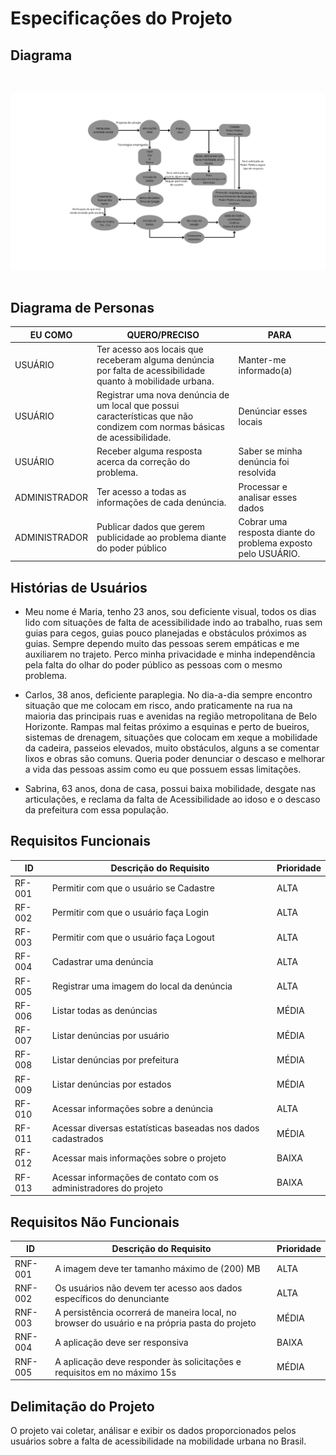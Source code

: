 # Especificações do Projeto

## Diagrama

<div style="display:flex;justify-content:center;margin-bottom:3rem;margin-top:3rem">
  <img title="Gráfico IBGE" alt="Gráfico IBGE" src="./img/diagrama.png">
</div>

## Diagrama de Personas

| EU COMO | QUERO/PRECISO | PARA |
|--------------------|------------------------------------|----------------------------------------|
| USUÁRIO | Ter acesso aos locais que receberam alguma denúncia por falta de acessibilidade quanto à mobilidade urbana. | Manter-me informado(a) |
| USUÁRIO | Registrar uma nova denúncia de um local que possui características que não condizem com normas básicas de acessibilidade. | Denúnciar esses locais |
| USUÁRIO | Receber alguma resposta acerca da correção do problema. | Saber se minha denúncia foi resolvida |
| ADMINISTRADOR | Ter acesso a todas as informações de cada denúncia. | Processar e analisar esses dados |
| ADMINISTRADOR | Publicar dados que gerem publicidade ao problema diante do poder público | Cobrar uma resposta diante do problema exposto pelo USUÁRIO. |

## Histórias de Usuários

- Meu nome é Maria, tenho 23 anos, sou deficiente visual, todos os dias lido com situações de falta de acessibilidade indo ao trabalho, ruas sem guias para cegos, guias pouco planejadas e obstáculos próximos as guias. Sempre dependo muito das pessoas serem empáticas e me auxiliarem no trajeto. Perco minha privacidade e minha independência pela falta do olhar do poder público as pessoas com o mesmo problema.

- Carlos, 38 anos, deficiente paraplegia. No dia-a-dia sempre encontro situação que me colocam em risco, ando praticamente na rua na maioria das principais ruas e avenidas na região metropolitana de Belo Horizonte. Rampas mal feitas próximo a esquinas e perto de bueiros, sistemas de drenagem, situações que colocam em xeque a mobilidade da cadeira, passeios elevados, muito obstáculos, alguns a se comentar lixos e obras são comuns. Queria poder denunciar o descaso e melhorar a vida das pessoas assim como eu que possuem essas limitações.

- Sabrina, 63 anos, dona de casa, possui baixa mobilidade, desgate nas articulações, e reclama da falta de Acessibilidade ao idoso e o descaso da prefeitura com essa população.

## Requisitos Funcionais

| ID     | Descrição do Requisito                                           | Prioridade |
| ------ | -----------------------------------------------------------------| ---------- |
| RF-001 | Permitir com que o usuário se Cadastre                           | ALTA       |
| RF-002 | Permitir com que o usuário faça Login                            | ALTA       |
| RF-003 | Permitir com que o usuário faça Logout                           | ALTA       |
| RF-004 | Cadastrar uma denúncia                                           | ALTA       |
| RF-005 | Registrar uma imagem do local da denúncia                        | ALTA       |
| RF-006 | Listar todas as denúncias                                        | MÉDIA      |
| RF-007 | Listar denúncias por usuário                                     | MÉDIA      |
| RF-008 | Listar denúncias por prefeitura                                  | MÉDIA      |
| RF-009 | Listar denúncias por estados                                     | MÉDIA      |
| RF-010 | Acessar informações sobre a denúncia                             | ALTA       |
| RF-011 | Acessar diversas estatísticas baseadas nos dados cadastrados     | MÉDIA      |
| RF-012 | Acessar mais informações sobre o projeto                         | BAIXA      |
| RF-013 | Acessar informações de contato com os administradores do projeto | BAIXA      |

## Requisitos Não Funcionais

| ID      | Descrição do Requisito                                                                        | Prioridade |
| ------- | --------------------------------------------------------------------------------------------- | ---------- |
| RNF-001 | A imagem deve ter tamanho máximo de (200) MB                                                  | ALTA       |
| RNF-002 | Os usuários não devem ter acesso aos dados específicos do denunciante                         | ALTA       |
| RNF-003 | A persistência ocorrerá de maneira local, no browser do usuário e na própria pasta do projeto | MÉDIA      |
| RNF-004 | A aplicação deve ser responsiva                                                               | BAIXA      |
| RNF-005 | A aplicação deve responder às solicitações e requisitos em no máximo 15s                      | MÉDIA      |

## Delimitação do Projeto

O projeto vai coletar, análisar e exibir os dados proporcionados pelos usuários sobre a falta de acessibilidade na mobilidade urbana no Brasil.
